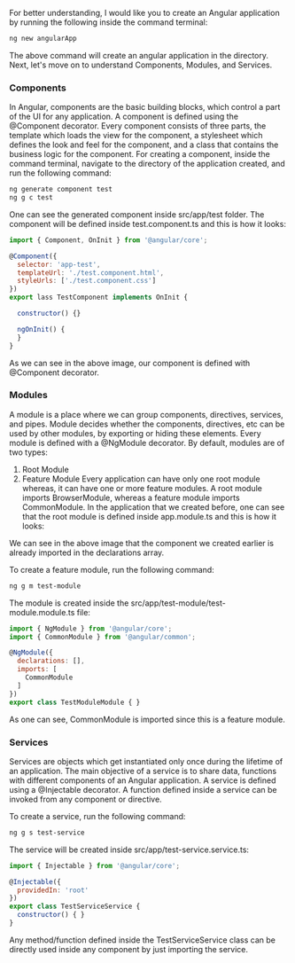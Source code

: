 For better understanding, I would like you to create an Angular application by running the following inside the command terminal:
```bash
ng new angularApp
```
The above command will create an angular application in the directory.
Next, let's move on to understand Components, Modules, and Services.

### Components
In Angular, components are the basic building blocks, which control a part of the UI for any application.
A component is defined using the @Component decorator. Every component consists of three parts, the template which loads the view for the component, a stylesheet which defines the look and feel for the component, and a class that contains the business logic for the component.
For creating a component, inside the command terminal, navigate to the directory of the application created, and run the following command:
```bash
ng generate component test
ng g c test
```


One can see the generated component inside src/app/test folder. The component will be defined inside test.component.ts and this is how it looks:
```javascript
import { Component, OnInit } from '@angular/core';

@Component({
  selector: 'app-test',
  templateUrl: './test.component.html',
  styleUrls: ['./test.component.css']
})
export lass TestComponent implements OnInit {

  constructor() {}

  ngOnInit() {
  }
}
```
  
As we can see in the above image, our component is defined with @Component decorator.

### Modules
A module is a place where we can group components, directives, services, and pipes. Module decides whether the components, directives, etc can be used by other modules, by exporting or hiding these elements. Every module is defined with a @NgModule decorator.
By default, modules are of two types:
1. Root Module
2. Feature Module
Every application can have only one root module whereas, it can have one or more feature modules.
A root module imports BrowserModule, whereas a feature module imports CommonModule.
In the application that we created before, one can see that the root module is defined inside app.module.ts and this is how it looks:
    
We can see in the above image that the component we created earlier is already imported in the declarations array.

To create a feature module, run the following command:
```bash
ng g m test-module
```

The module is created inside the src/app/test-module/test-module.module.ts file:
```javascript
import { NgModule } from '@angular/core';
import { CommonModule } from '@angular/common';

@NgModule({
  declarations: [],
  imports: [
    CommonModule
  ]
})
export class TestModuleModule { }
```  
  
As one can see, CommonModule is imported since this is a feature module.

### Services
Services are objects which get instantiated only once during the lifetime of an application. The main objective of a service is to share data, functions with different components of an Angular application.
A service is defined using a @Injectable decorator. A function defined inside a service can be invoked from any component or directive.

To create a service, run the following command:
```bash
ng g s test-service
```

The service will be created inside src/app/test-service.service.ts:
```javascript
import { Injectable } from '@angular/core';

@Injectable({
  providedIn: 'root'
})
export class TestServiceService {
  constructor() { }
}
```
  
Any method/function defined inside the TestServiceService class can be directly used inside any component by just importing the service.
